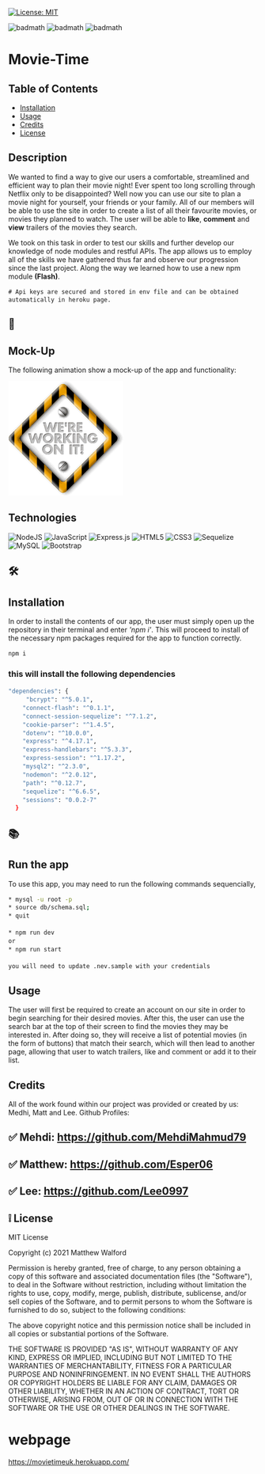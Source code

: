 [![License: MIT](https://img.shields.io/badge/License-MIT-yellow.svg)](https://opensource.org/licenses/MIT)

![badmath](https://img.shields.io/github/issues/Esper06/Movie-Time)
![badmath](https://img.shields.io/github/forks/Esper06/Movie-Time)
![badmath](https://img.shields.io/github/stars/Esper06/Movie-Time)

# Movie-Time
## Table of Contents

- [Installation](#installation)
- [Usage](#usage)
- [Credits](#credits)
- [License](#license)
## Description

We wanted to find a way to give our users a comfortable, streamlined and efficient way to plan their movie night! Ever spent too long scrolling through Netflix only to be disappointed? Well now you can use our site to plan a movie night for yourself, your friends or your family. All of our members will be able to use the site in order to create a list of all their favourite movies, or movies they planned to watch. The user will be able to **like**, **comment** and **view** trailers of the movies they search.

We took on this task in order to test our skills and further develop our knowledge of node modules and restful APIs. The app allows us to employ all of the skills we have gathered thus far and observe our progression since the last project. Along the way we learned how to use a new npm module **(Flash)**.

```
# Api keys are secured and stored in env file and can be obtained automatically in heroku page.
```
## 🚀
## Mock-Up

The following animation show a mock-up of the app and functionality:


![📸 A gif animation of the app](./assets/screen.gif)

## Technologies

![NodeJS](https://img.shields.io/badge/node.js-%2343853D.svg?style=for-the-badge&logo=node.js&logoColor=white)
![JavaScript](https://img.shields.io/badge/javascript-%23323330.svg?style=for-the-badge&logo=javascript&logoColor=%23F7DF1E)
![Express.js](https://img.shields.io/badge/express.js-%23404d59.svg?style=for-the-badge&logo=express&logoColor=%2361DAFB)
![HTML5](https://img.shields.io/badge/html5-%23E34F26.svg?style=for-the-badge&logo=html5&logoColor=white)
![CSS3](https://img.shields.io/badge/css3-%231572B6.svg?style=for-the-badge&logo=css3&logoColor=white)
![Sequelize](https://img.shields.io/badge/Sequelize-52B0E7?style=for-the-badge&logo=Sequelize&logoColor=white)
![MySQL](https://img.shields.io/badge/mysql-%2300f.svg?style=for-the-badge&logo=mysql&logoColor=white)
![Bootstrap](https://img.shields.io/badge/bootstrap-%23563D7C.svg?style=for-the-badge&logo=bootstrap&logoColor=white)


## 🛠️
## Installation 

In order to install the contents of our app, the user must simply open up the repository in their terminal and enter *'npm i'*. This will proceed to install of the necessary npm packages required for the app to function correctly.

```bash
npm i
```

### this will install the following dependencies 
```bash
"dependencies": {
     "bcrypt": "^5.0.1",
    "connect-flash": "^0.1.1",
    "connect-session-sequelize": "^7.1.2",
    "cookie-parser": "^1.4.5",
    "dotenv": "^10.0.0",
    "express": "^4.17.1",
    "express-handlebars": "^5.3.3",
    "express-session": "^1.17.2",
    "mysql2": "^2.3.0",
    "nodemon": "^2.0.12",
    "path": "^0.12.7",
    "sequelize": "^6.6.5",
    "sessions": "0.0.2-7"
  }

```
## 📚
## Run the app

  To use this app, you may need to run the following commands sequencially,

```bash
* mysql -u root -p
* source db/schema.sql;
* quit

* npm run dev
or
* npm run start

you will need to update .nev.sample with your credentials
```
## Usage

The user will first be required to create an account on our site in order to begin searching for their desired movies. After this, the user can use the search bar at the top of their screen to find the movies they may be interested in. After doing so, they will receive a list of potential movies (in the form of buttons) that match their search, which will then lead to another page, allowing that user to watch trailers, like and comment or add it to their list.

## Credits

All of the work found within our project was provided or created by us: Medhi, Matt and Lee. Github Profiles:

## ✅ Mehdi: https://github.com/MehdiMahmud79  
## ✅ Matthew: https://github.com/Esper06 
## ✅ Lee: https://github.com/Lee0997

## ❕ License

MIT License

Copyright (c) 2021 Matthew Walford

Permission is hereby granted, free of charge, to any person obtaining a copy
of this software and associated documentation files (the "Software"), to deal
in the Software without restriction, including without limitation the rights
to use, copy, modify, merge, publish, distribute, sublicense, and/or sell
copies of the Software, and to permit persons to whom the Software is
furnished to do so, subject to the following conditions:

The above copyright notice and this permission notice shall be included in all
copies or substantial portions of the Software.

THE SOFTWARE IS PROVIDED "AS IS", WITHOUT WARRANTY OF ANY KIND, EXPRESS OR
IMPLIED, INCLUDING BUT NOT LIMITED TO THE WARRANTIES OF MERCHANTABILITY,
FITNESS FOR A PARTICULAR PURPOSE AND NONINFRINGEMENT. IN NO EVENT SHALL THE
AUTHORS OR COPYRIGHT HOLDERS BE LIABLE FOR ANY CLAIM, DAMAGES OR OTHER
LIABILITY, WHETHER IN AN ACTION OF CONTRACT, TORT OR OTHERWISE, ARISING FROM,
OUT OF OR IN CONNECTION WITH THE SOFTWARE OR THE USE OR OTHER DEALINGS IN THE
SOFTWARE.

# webpage
https://movietimeuk.herokuapp.com/
